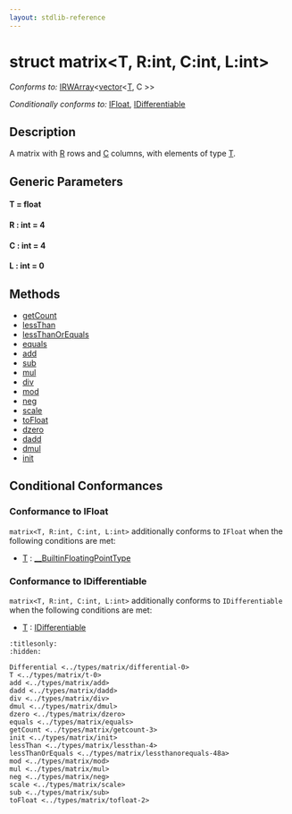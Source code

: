 ```yaml
---
layout: stdlib-reference
---
```


# struct matrix\<T, R:int, C:int, L:int\>

*Conforms to:* [IRWArray](../../interfaces/irwarray-0123/index.md)\<[vector](../vector/index.md)\<[T](../vector/index.md#typeparam-T), C \>\>

*Conditionally conforms to:* [IFloat](../../interfaces/ifloat-01/index.md), [IDifferentiable](../../interfaces/idifferentiable-01/index.md)

## Description

A matrix with <span class='code'><a href="index.md#decl-R" class="code_var">R</a></span> rows and <span class='code'><a href="index.md#decl-C" class="code_var">C</a></span> columns, with elements of type <span class='code'><a href="t-0.md" class="code_type">T</a></span>.


## Generic Parameters

####  <a id="typeparam-T"></a>T  = float
####  <a id="decl-R"></a>R  : int = 4
####  <a id="decl-C"></a>C  : int = 4
####  <a id="decl-L"></a>L  : int = 0

## Methods

* [getCount](getcount-3.md)
* [lessThan](lessthan-4.md)
* [lessThanOrEquals](lessthanorequals-48a.md)
* [equals](equals.md)
* [add](add.md)
* [sub](sub.md)
* [mul](mul.md)
* [div](div.md)
* [mod](mod.md)
* [neg](neg.md)
* [scale](scale.md)
* [toFloat](tofloat-2.md)
* [dzero](dzero.md)
* [dadd](dadd.md)
* [dmul](dmul.md)
* [init](init.md)

## Conditional Conformances

### Conformance to IFloat
`matrix<T, R:int, C:int, L:int>` additionally conforms to `IFloat` when the following conditions are met:

  * [T](t-0.md) : [\_\_BuiltinFloatingPointType](../../interfaces/0_builtinfloatingpointtype-029hm/index.md)
### Conformance to IDifferentiable
`matrix<T, R:int, C:int, L:int>` additionally conforms to `IDifferentiable` when the following conditions are met:

  * [T](t-0.md) : [IDifferentiable](../../interfaces/idifferentiable-01/index.md)

```{toctree}
:titlesonly:
:hidden:

Differential <../types/matrix/differential-0>
T <../types/matrix/t-0>
add <../types/matrix/add>
dadd <../types/matrix/dadd>
div <../types/matrix/div>
dmul <../types/matrix/dmul>
dzero <../types/matrix/dzero>
equals <../types/matrix/equals>
getCount <../types/matrix/getcount-3>
init <../types/matrix/init>
lessThan <../types/matrix/lessthan-4>
lessThanOrEquals <../types/matrix/lessthanorequals-48a>
mod <../types/matrix/mod>
mul <../types/matrix/mul>
neg <../types/matrix/neg>
scale <../types/matrix/scale>
sub <../types/matrix/sub>
toFloat <../types/matrix/tofloat-2>
```

<script>
// Fix .md links to .html when on ReadTheDocs
if (window.location.hostname.includes('readthedocs') || 
    window.location.hostname.includes('rtfd.io')) {
  document.addEventListener('DOMContentLoaded', function() {
    const links = document.querySelectorAll('a');
    links.forEach(link => {
      if (link.getAttribute('href') && link.getAttribute('href').endsWith('.md')) {
        link.href = link.href.replace(/\.md($|#|\?)/, '.html$1');
      }
    });
  });
}
</script>
